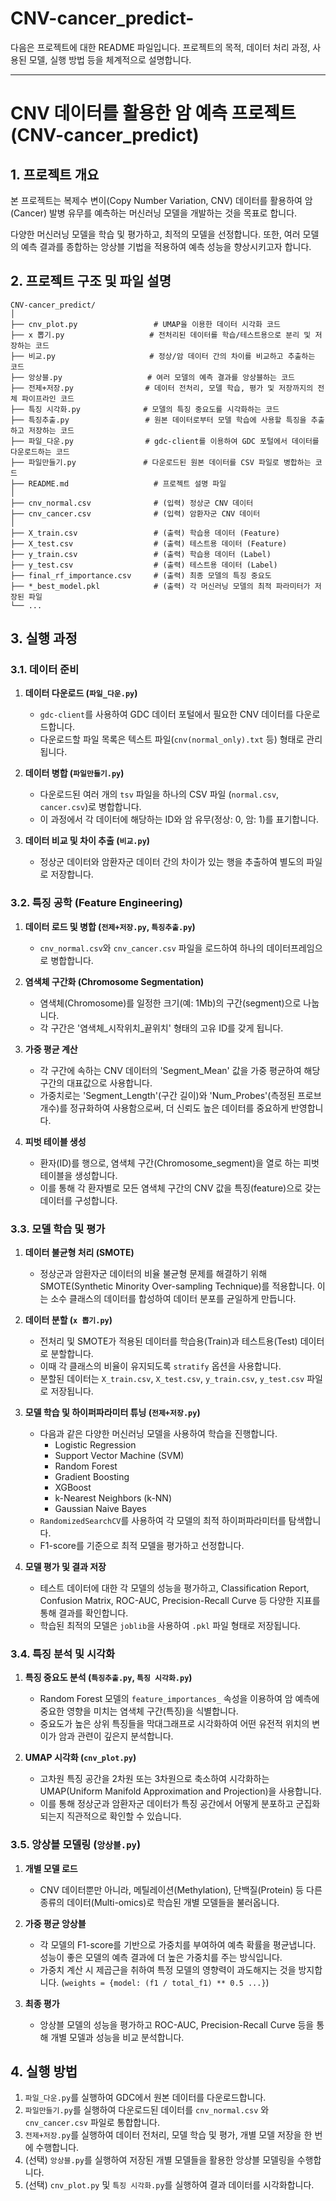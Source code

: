 # CNV-cancer_predict-

다음은 프로젝트에 대한 README 파일입니다. 프로젝트의 목적, 데이터 처리 과정, 사용된 모델, 실행 방법 등을 체계적으로 설명합니다.

---

# CNV 데이터를 활용한 암 예측 프로젝트 (CNV-cancer_predict)

## 1. 프로젝트 개요

본 프로젝트는 복제수 변이(Copy Number Variation, CNV) 데이터를 활용하여 암(Cancer) 발병 유무를 예측하는 머신러닝 모델을 개발하는 것을 목표로 합니다.

다양한 머신러닝 모델을 학습 및 평가하고, 최적의 모델을 선정합니다. 또한, 여러 모델의 예측 결과를 종합하는 앙상블 기법을 적용하여 예측 성능을 향상시키고자 합니다.

## 2. 프로젝트 구조 및 파일 설명

```
CNV-cancer_predict/
│
├── cnv_plot.py                 # UMAP을 이용한 데이터 시각화 코드
├── x 뽑기.py                   # 전처리된 데이터를 학습/테스트용으로 분리 및 저장하는 코드
├── 비교.py                     # 정상/암 데이터 간의 차이를 비교하고 추출하는 코드
├── 앙상블.py                   # 여러 모델의 예측 결과를 앙상블하는 코드
├── 전제+저장.py                # 데이터 전처리, 모델 학습, 평가 및 저장까지의 전체 파이프라인 코드
├── 특징 시각화.py              # 모델의 특징 중요도를 시각화하는 코드
├── 특징추출.py                 # 원본 데이터로부터 모델 학습에 사용할 특징을 추출하고 저장하는 코드
├── 파일_다운.py                # gdc-client를 이용하여 GDC 포털에서 데이터를 다운로드하는 코드
├── 파일만들기.py               # 다운로드된 원본 데이터를 CSV 파일로 병합하는 코드
├── README.md                   # 프로젝트 설명 파일
│
├── cnv_normal.csv              # (입력) 정상군 CNV 데이터
├── cnv_cancer.csv              # (입력) 암환자군 CNV 데이터
│
├── X_train.csv                 # (출력) 학습용 데이터 (Feature)
├── X_test.csv                  # (출력) 테스트용 데이터 (Feature)
├── y_train.csv                 # (출력) 학습용 데이터 (Label)
├── y_test.csv                  # (출력) 테스트용 데이터 (Label)
├── final_rf_importance.csv     # (출력) 최종 모델의 특징 중요도
├── *_best_model.pkl            # (출력) 각 머신러닝 모델의 최적 파라미터가 저장된 파일
└── ...
```

## 3. 실행 과정

### 3.1. 데이터 준비

1.  **데이터 다운로드 (`파일_다운.py`)**
    * `gdc-client`를 사용하여 GDC 데이터 포털에서 필요한 CNV 데이터를 다운로드합니다.
    * 다운로드할 파일 목록은 텍스트 파일(`cnv(normal_only).txt` 등) 형태로 관리됩니다.

2.  **데이터 병합 (`파일만들기.py`)**
    * 다운로드된 여러 개의 `tsv` 파일을 하나의 CSV 파일 (`normal.csv`, `cancer.csv`)로 병합합니다.
    * 이 과정에서 각 데이터에 해당하는 ID와 암 유무(정상: 0, 암: 1)를 표기합니다.

3.  **데이터 비교 및 차이 추출 (`비교.py`)**
    * 정상군 데이터와 암환자군 데이터 간의 차이가 있는 행을 추출하여 별도의 파일로 저장합니다.

### 3.2. 특징 공학 (Feature Engineering)

1.  **데이터 로드 및 병합 (`전제+저장.py`, `특징추출.py`)**
    * `cnv_normal.csv`와 `cnv_cancer.csv` 파일을 로드하여 하나의 데이터프레임으로 병합합니다.

2.  **염색체 구간화 (Chromosome Segmentation)**
    * 염색체(Chromosome)를 일정한 크기(예: 1Mb)의 구간(segment)으로 나눕니다.
    * 각 구간은 '염색체_시작위치_끝위치' 형태의 고유 ID를 갖게 됩니다.

3.  **가중 평균 계산**
    * 각 구간에 속하는 CNV 데이터의 'Segment_Mean' 값을 가중 평균하여 해당 구간의 대표값으로 사용합니다.
    * 가중치로는 'Segment_Length'(구간 길이)와 'Num_Probes'(측정된 프로브 개수)를 정규화하여 사용함으로써, 더 신뢰도 높은 데이터를 중요하게 반영합니다.

4.  **피벗 테이블 생성**
    * 환자(ID)를 행으로, 염색체 구간(Chromosome_segment)을 열로 하는 피벗 테이블을 생성합니다.
    * 이를 통해 각 환자별로 모든 염색체 구간의 CNV 값을 특징(feature)으로 갖는 데이터를 구성합니다.

### 3.3. 모델 학습 및 평가

1.  **데이터 불균형 처리 (SMOTE)**
    * 정상군과 암환자군 데이터의 비율 불균형 문제를 해결하기 위해 SMOTE(Synthetic Minority Over-sampling Technique)를 적용합니다. 이는 소수 클래스의 데이터를 합성하여 데이터 분포를 균일하게 만듭니다.

2.  **데이터 분할 (`x 뽑기.py`)**
    * 전처리 및 SMOTE가 적용된 데이터를 학습용(Train)과 테스트용(Test) 데이터로 분할합니다.
    * 이때 각 클래스의 비율이 유지되도록 `stratify` 옵션을 사용합니다.
    * 분할된 데이터는 `X_train.csv`, `X_test.csv`, `y_train.csv`, `y_test.csv` 파일로 저장됩니다.

3.  **모델 학습 및 하이퍼파라미터 튜닝 (`전제+저장.py`)**
    * 다음과 같은 다양한 머신러닝 모델을 사용하여 학습을 진행합니다.
        * Logistic Regression
        * Support Vector Machine (SVM)
        * Random Forest
        * Gradient Boosting
        * XGBoost
        * k-Nearest Neighbors (k-NN)
        * Gaussian Naive Bayes
    * `RandomizedSearchCV`를 사용하여 각 모델의 최적 하이퍼파라미터를 탐색합니다.
    * F1-score를 기준으로 최적 모델을 평가하고 선정합니다.

4.  **모델 평가 및 결과 저장**
    * 테스트 데이터에 대한 각 모델의 성능을 평가하고, Classification Report, Confusion Matrix, ROC-AUC, Precision-Recall Curve 등 다양한 지표를 통해 결과를 확인합니다.
    * 학습된 최적의 모델은 `joblib`을 사용하여 `.pkl` 파일 형태로 저장됩니다.

### 3.4. 특징 분석 및 시각화

1.  **특징 중요도 분석 (`특징추출.py`, `특징 시각화.py`)**
    * Random Forest 모델의 `feature_importances_` 속성을 이용하여 암 예측에 중요한 영향을 미치는 염색체 구간(특징)을 식별합니다.
    * 중요도가 높은 상위 특징들을 막대그래프로 시각화하여 어떤 유전적 위치의 변이가 암과 관련이 깊은지 분석합니다.

2.  **UMAP 시각화 (`cnv_plot.py`)**
    * 고차원 특징 공간을 2차원 또는 3차원으로 축소하여 시각화하는 UMAP(Uniform Manifold Approximation and Projection)을 사용합니다.
    * 이를 통해 정상군과 암환자군 데이터가 특징 공간에서 어떻게 분포하고 군집화되는지 직관적으로 확인할 수 있습니다.

### 3.5. 앙상블 모델링 (`앙상블.py`)

1.  **개별 모델 로드**
    * CNV 데이터뿐만 아니라, 메틸레이션(Methylation), 단백질(Protein) 등 다른 종류의 데이터(Multi-omics)로 학습된 개별 모델들을 불러옵니다.

2.  **가중 평균 앙상블**
    * 각 모델의 F1-score를 기반으로 가중치를 부여하여 예측 확률을 평균냅니다. 성능이 좋은 모델의 예측 결과에 더 높은 가중치를 주는 방식입니다.
    * 가중치 계산 시 제곱근을 취하여 특정 모델의 영향력이 과도해지는 것을 방지합니다. (`weights = {model: (f1 / total_f1) ** 0.5 ...}`)

3.  **최종 평가**
    * 앙상블 모델의 성능을 평가하고 ROC-AUC, Precision-Recall Curve 등을 통해 개별 모델과 성능을 비교 분석합니다.

## 4. 실행 방법

1.  `파일_다운.py`를 실행하여 GDC에서 원본 데이터를 다운로드합니다.
2.  `파일만들기.py`를 실행하여 다운로드된 데이터를 `cnv_normal.csv` 와 `cnv_cancer.csv` 파일로 통합합니다.
3.  `전제+저장.py`를 실행하여 데이터 전처리, 모델 학습 및 평가, 개별 모델 저장을 한 번에 수행합니다.
4.  (선택) `앙상블.py`를 실행하여 저장된 개별 모델들을 활용한 앙상블 모델링을 수행합니다.
5.  (선택) `cnv_plot.py` 및 `특징 시각화.py`를 실행하여 결과 데이터를 시각화합니다.